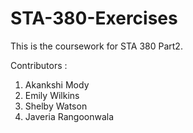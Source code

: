 # STA-380-Exercises

This is the coursework for STA 380 Part2.

Contributors :
  1. Akankshi Mody
  2. Emily Wilkins
  3. Shelby Watson
  4. Javeria Rangoonwala
